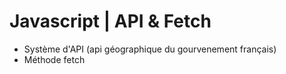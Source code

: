 # Javascript | API & Fetch

* Système d'API (api géographique du gourvenement français)
* Méthode fetch 